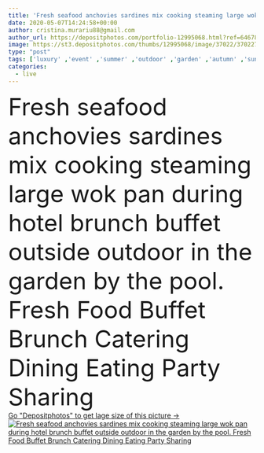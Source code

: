 ```yaml
---
title: 'Fresh seafood anchovies sardines mix cooking steaming large wok pan during hotel brunch buffet outside outdoor in the garden by the pool. Fresh Food Buffet Brunch Catering Dining Eating Party Sharing'
date: 2020-05-07T14:24:58+00:00
author: cristina.murariu88@gmail.com
author_url: https://depositphotos.com/portfolio-12995068.html?ref=64678756
image: https://st3.depositphotos.com/thumbs/12995068/image/37022/370227780/api_thumb_450.jpg?forcejpeg=true
type: "post"
tags: ['luxury' ,'event' ,'summer' ,'outdoor' ,'garden' ,'autumn' ,'sunshine' ,'warm' ,'cooking' ,'terrace' ,'full' ,'indoor' ,'hot' ,'seafood' ,'pan' ,'luxurious' ,'outside' ,'setting' ,'Variety' ,'sharing' ,'boiling' ,'stew' ,'steam' ,'selection' ,'reception' ,'catering' ,'sardine' ,'hotel' ,'dishes' ,'steaming' ,'buffet' ,'brunch' ,'shrimps' ,'wok' ,'catered' ,'open air' ,'street food' ,'al fresco' ,'shrimp cocktail' ,'self service' ,'food service' ,'serving food' ,'large pot' ,'Outdoor dining' ,'food festival' ,'festive menu' ,'steam pan' ,'steam pans' ,'live cooking station' ,'cooking stations' ]
categories: 
  - live
---
```

<div aling="center">
            <font size="60"> Fresh seafood anchovies sardines mix cooking steaming large wok pan during hotel brunch buffet outside outdoor in the garden by the pool. Fresh Food Buffet Brunch Catering Dining Eating Party Sharing</font>   
</div>
<div>
    <a href='https://st3.depositphotos.com/thumbs/12995068/image/37022/370227780/api_thumb_450.jpg?forcejpeg=true?ref=64678756' target=_blank > Go "Depositphotos" to get lage size of this picture ->
        <img href='https://st3.depositphotos.com/thumbs/12995068/image/37022/370227780/api_thumb_450.jpg?forcejpeg=true?ref=64678756' src='https://st3.depositphotos.com/12995068/37022/i/950/depositphotos_370227780-stock-photo-fresh-seafood-anchovies-sardines-mix.jpg?forcejpeg=true' alt='Fresh seafood anchovies sardines mix cooking steaming large wok pan during hotel brunch buffet outside outdoor in the garden by the pool. Fresh Food Buffet Brunch Catering Dining Eating Party Sharing' >
    </a>
</div>
